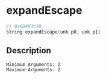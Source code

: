 # expandEscape
```c
// 0x00493c30
string expandEscape(unk p0, unk p1)
```
## Description
```
Minimum Arguments: 2
Maximum Arguments: 2
```

